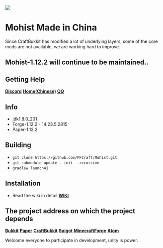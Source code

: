 <img src="https://i.loli.net/2019/02/27/5c760f8570e8e.png">

# Mohist Made in China

Since CraftBukkit has modified a lot of underlying layers, some of the core mods are not available, we are working hard to improve.
## Mohist-1.12.2 will continue to be maintained..

## Getting Help
   [**Discord**](https://discord.gg/HNmmrCV)
   [**Home(Chinese)**](https://pfcraft.github.io)
   [**QQ**](https://jq.qq.com/?_wv=1027&k=5q7lcCb)

## Info
* jdk1.8.0_201
* Forge-1.12.2 - 14.23.5.2815
* Paper-1.12.2

## Building
- `git clone https://github.com/PFCraft/Mohist.git`
- `git submodule update --init --recursive`
- `gradlew launch4j`

## Installation
* Read the wiki in detail [**WIKI**](https://github.com/PFCraft/Mohist/wiki/Install-and-use-Mohist)

## The project address on which the project depends
[**Bukkit**](https://hub.spigotmc.org/stash/scm/spigot/bukkit.git)
[**Paper**](https://github.com/PaperMC/Paper.git)
[**CraftBukkit**](https://hub.spigotmc.org/stash/scm/spigot/craftbukkit.git)
[**Spigot**](https://hub.spigotmc.org/stash/scm/spigot/spigot.git)
[**MinecraftForge**](https://github.com/MinecraftForge/MinecraftForge.git)
[**Atom**](https://gitlab.com/AtomMC/Atom.git)

Welcome everyone to participate in development, unity is power.
